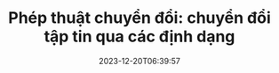 ---
############################# Static ##########################
layout: "family"
date: 2023-12-20T06:39:57
draft: false

product: "Conversion"
product_tag: "conversion"

############################# Head ############################
head_title: "API chuyển đổi tệp | API tại chỗ và dịch vụ trực tuyến"
head_description: "Chuyển đổi các tệp Word, PDF, Excel, Powerpoint hoặc Hình ảnh một cách dễ dàng và miễn phí"

############################# Header ##########################
title: "Phép thuật chuyển đổi: chuyển đổi tập tin qua các định dạng"
description: |
  Dễ dàng chuyển đổi tài liệu từ nhiều định dạng nguồn khác nhau sang các định dạng đích khác nhau. Tận hưởng nhiều chuyển đổi được hỗ trợ mà không cần phần mềm bổ sung, chẳng hạn như MS Office, Apache Open Office, Adobe Acrobat Reader, v.v.

  Tải tài liệu từ nhiều nguồn khác nhau, bao gồm tệp, luồng, URL, máy chủ FTP, Amazon S3, Azure Blob Storage, v.v.

  Sử dụng bất kỳ loại bộ nhớ đệm nào, chẳng hạn như Amazon S3, Dropbox, Google Drive, Windows Azure, Redis hoặc các loại khác, bằng cách triển khai các giao diện cần thiết.

############################# Platforms ############################
supported_platforms:
  enable: true  
  head_title: "Chọn nền tảng của bạn"
  title: "Nền tảng được hỗ trợ"
  description: "Thư viện GroupDocs.Conversion hỗ trợ các hệ điều hành và framework sau"
  details_link_title: "Tìm hiểu thêm"
  items:
    # supported_platforms loop
    - title: ".NET"
      description: "GroupDocs.Conversion for .NET"
      color: "blue"
      tag: "net"
      link: "/conversion/net/"
      features_link: "https://docs.groupdocs.com/conversion/net/system-requirements/"
      features:
        # features loop
        - content: ".NET Framework 4.6.2+  <br>  .NET Core 3.1  <br>  .NET 6+"
          rows: "3"
        # features loop
        - content: "Windows, Linux"
          rows: "1"
        # features loop
        - content: "Cặp chuyển đổi 3K+"
          rows: "1"        
    
    # supported_platforms loop
    - title: "Java"
      description: "GroupDocs.Conversion for Java"
      color: "red"
      tag: "java"
      link: "/conversion/java/"
      features_link: "https://docs.groupdocs.com/conversion/java/system-requirements/"
      features:
        # features loop
        - content: "J2SE 8.0 (1.8)+"
          rows: "3"
        # features loop
        - content:  "Windows, Linux, macOS"
          rows: "1"       
        # features loop
        - content: "Cặp chuyển đổi 3K+"
          rows: "1"        

    # supported_platforms loop
    - title: "Node.js"
      description: "GroupDocs.Conversion for Node.js"
      color: "green"
      tag: "nodejs-java"
      link: "/conversion/nodejs-java/"
      features_link: "https://docs.groupdocs.com/conversion/nodejs-java/system-requirements/"
      features:
        # features loop
        - content: "Node.js 16+  <br>  and J2SE 8.0 (1.8)+"
          rows: "3"
        # features loop
        - content:  "Windows, Linux, macOS"
          rows: "1"
        # features loop
        - content:  "Cặp chuyển đổi 3K+"
          rows: "1"


############################# Features ############################

features:
  enable: true
  title: "Bộ tính năng của GroupDocs.Conversion"
  description: "API để chuyển đổi tệp giữa nhiều loại như HTML, PDF, Word, Excel, PNG và nhiều loại khác mà không cần phần mềm của bên thứ ba."

  items:
    # feature loop
    - icon: "convert"
      title: "Chuyển đổi tài liệu và hình ảnh"
      content: "Chuyển đổi các tập tin từ nguồn khác nhau sang các định dạng đích khác nhau."

    # feature loop
    - icon: "password"
      title: "Mở tài liệu được bảo mật"
      content: "Chỉ định mật khẩu để mở tài liệu được mã hóa."

    # feature loop
    - icon: "load"
      title: "Tải tập tin từ mọi nơi"
      content: "Tải tài liệu từ nhiều tệp, URL, máy chủ FTP, Amazon S3, v.v."
    
    # feature loop
    - icon: "settings"
      title: "Quản lý cài đặt đầu ra"
      content: "Xoay và sắp xếp lại các trang, chỉ định có hiển thị ghi chú và nhận xét hay không."


############################# Code samples ############################
code_samples:
  enable: true
  title: "Mẫu mã GroupDocs.Conversion"
  description: "Một số trường hợp sử dụng các thao tác GroupDocs.Conversion điển hình trong C#, Java, TypeScript"
  items:
    # code sample loop
    - title: "Chuyển đổi PDF sang DOCX bằng nhiều dòng mã"
      content: |
       Với GroupDocs.Conversion, bạn có thể chuyển đổi tệp PDF sang DOCX một cách dễ dàng - tất cả những gì bạn cần chỉ là một vài dòng mã. Nó cũng không yêu cầu bất kỳ phần mềm của bên thứ ba nào như Microsoft Word hoặc Adobe Acrobat. Đây là một ví dụ về cách nó có thể đạt được:
      samples:
        - language: "C#"
          color: "blue"
          content: |
            ```csharp {style=abap}   
            // Tải tệp PDF nguồn
            using (var converter = new GroupDocs.Conversion.Converter("sample.pdf"))
            {
                // Đặt tùy chọn chuyển đổi cho định dạng DOCX
                var options = new WordProcessingConvertOptions();
                // Chuyển đổi sang định dạng DOCX
                converter.Convert("converted.docx", options);
            }
            ```
        - language: "Java"
          color: "red"
          content: |
            ```java {style=abap}   
            import com.groupdocs.conversion.Converter;
            import com.groupdocs.conversion.options.convert.WordProcessingConvertOptions;
            ...
            // Tải tệp PDF nguồn
            Converter converter = new Converter("sample.pdf");
            // Đặt tùy chọn chuyển đổi cho định dạng DOCX
            WordProcessingConvertOptions options = new WordProcessingConvertOptions();
            // Chuyển đổi sang định dạng DOCX
            converter.convert("converted.docx", options);
            ```
        - language: "TypeScript"
          color: "green"
          content: |
            ```javascript {style=abap}  
            // Tải tệp PDF nguồn
            const converter = new groupdocs.conversion.Converter("sample.pdf");
            // Đặt tùy chọn chuyển đổi cho định dạng DOCX
            const options = new groupdocs.conversion.WordProcessingConvertOptions();
            // Chuyển đổi sang định dạng DOCX
            converter.convert("converted.docx", options);
            ```


############################# Formats ############################
formats:
  enable: true
  title:  "Hơn 60 định dạng tệp được hỗ trợ"
  description: "GroupDocs.Conversion hỗ trợ các thao tác với phổ biến nhất [định dạng tệp](https://docs.groupdocs.com/conversion/net/supported-file-formats/)."


############################# Metrics ############################

metrics:
  enable: true
  title: "Số liệu chuyên sâu và hiểu biết thống kê"
  description: "Đi sâu vào phân tích chi tiết về các số liệu quan trọng của chúng tôi, cung cấp số liệu toàn diện và thông tin thống kê chuyên sâu về thành tích, tác động và sự phát triển của chúng tôi."

  items:
    # metrics loop
    - number: "3K+"
      title: "Các cặp chuyển đổi được hỗ trợ"
      content: "Dễ dàng chuyển đổi tệp qua hàng nghìn cặp được hỗ trợ - Microsoft Office, PDF, hình ảnh, video, âm thanh và cơ sở dữ liệu. Trao quyền cho người dùng để chuyển đổi liền mạch các loại tệp khác nhau để linh hoạt và thuận tiện."
    # metrics loop
    - number: "1.0M"
      title: "Tải xuống NuGet"
      content: "Tham gia cùng những người dùng hài lòng đã chọn gói NuGet của chúng tôi. Giải pháp của chúng tôi đã trở thành nguồn tài nguyên đáng tin cậy và được áp dụng rộng rãi trong cộng đồng nhà phát triển, cung cấp khả năng tích hợp liền mạch và chức năng có giá trị cho vô số dự án."

    # metrics loop
    - number: "10+"
      title: "Thư viện"
      content: "Sản phẩm của chúng tôi bao gồm hơn 10 thư viện, cung cấp các tính năng nâng cao để tối ưu hóa hiệu suất. Những thư viện này được thiết kế để đáp ứng các nhu cầu phát triển khác nhau với khả năng tuyệt vời."
    
    # metrics loop
    - number: "100+"
      title: "Khách hàng hạnh phúc"
      content: "Phát triển dựa trên sự xuất sắc, sản phẩm của chúng tôi đã nhận được sự tin tưởng của hơn 100 khách hàng hài lòng nhờ các tính năng mạnh mẽ và hiệu suất đáng tin cậy của nó. Tìm kiếm sự thành công và hiệu quả với giải pháp sáng tạo của chúng tôi."


############################# Customers ############################
# logo size X1 => 170:70  X2 => 340 : 140

customers:
  enable: true
  title: "Khách hàng hạnh phúc của chúng tôi"
  description: "Thư viện GroupDocs được các thương hiệu nổi tiếng và nổi tiếng trên toàn thế giới sử dụng."

  items:
    # customers loop
    - title: "BenQ Corporation"
      logo: "benq"
    # customers loop
    - title: "Nasdaq Stock Market"
      logo: "nasdaq"
    # customers loop
    - title: "AT&T Inc."
      logo: "att"
    # customers loop
    - title: "AstraZeneca"
      logo: "astrazeneca"
    # customers loop
    - title: "Central Bank of Argentina"
      logo: "argentinacentralbank"
    # customers loop
    - title: "Roche Holding AG"
      logo: "roche"
    # customers loop
    - title: "Capita"
      logo: "capita"
    # customers loop
    - title: "Axa S.A."
      logo: "axa"
    # customers loop
    - title: "Instructure Inc."
      logo: "instructure"
     # customers loop
    - title: "Wipro"
      logo: "wipro"



############################# Actions ############################

actions:
  enable: true
  title: "Sẵn sàng để bắt đầu?"
  description: "Dùng thử miễn phí các tính năng GroupDocs.Conversion hoặc yêu cầu giấy phép"

  items:
    #  loop
    - title: ".NET"
      link: "/conversion/net/"
      color: "blue"
        #  loop
    - title: "Java"
      link: "/conversion/java/"
      color: "red"
        #  loop
    - title: "Node.js"
      link: "/conversion/nodejs-java/"
      color: "green"


############################# Faq ############################

faq:
  enable: true
  title: "Các câu hỏi và mối quan tâm thường gặp"
  description: "Tìm câu trả lời cho các câu hỏi thường gặp trong phần Câu hỏi thường gặp của chúng tôi để nhanh chóng giải quyết các thắc mắc và mối quan tâm của bạn."

  items:
    #  loop
    - question: "Tôi có thể đánh giá các sản phẩm GroupDocs trước khi mua không?"
      answer: |
        Đúng! Tất cả các sản phẩm của GroupDocs đều có sẵn phiên bản đánh giá, không rủi ro. Chúng tôi đặc biệt khuyến khích các nhà phát triển tải xuống và dùng thử API của chúng tôi trước khi mua để đảm bảo rằng chúng sẽ đáp ứng 100% nhu cầu của bạn.
    #  loop
    - question: "GroupDocs có trình diễn sản phẩm không?"
      answer: |
        Không, trọng tâm của chúng tôi là các API và tạo ra những sản phẩm ổn định và có chức năng nhất có thể. Chúng tôi cung cấp các bản dùng thử miễn phí và đầy đủ chức năng dưới dạng [giấy phép tạm thời](https://purchase.groupdocs.com/temporary-license/) để bạn có thể tự mình dùng thử sản phẩm.
    #  loop
    - question: "Tôi có thể tải sản phẩm ở đâu?"
      answer: |
        Bạn có thể tải xuống tất cả sản phẩm từ [trang web](https://releases.groupdocs.com). Chúng tôi không gửi bản sao thực của phần mềm qua thư.    
    #  loop
    - question: "Giấy phép nhà phát triển GroupDocs dành cho mỗi người dùng hay mỗi người dùng được đặt tên?"
      answer: |
        Giấy phép Nhà phát triển GroupDocs dành cho mỗi người dùng, không phải cho mỗi người dùng được đặt tên. Chúng tôi hiểu rằng các thành viên của nhóm viết mã có thể thay đổi theo thời gian và việc phải cập nhật giấy phép mỗi lần điều đó xảy ra là không thực tế.
    #  loop
    - question: "Chúng tôi có cần giấy phép riêng cho máy chủ xây dựng hoặc CI (Tích hợp liên tục) của mình không?"
      answer: |
        Không, chúng tôi rất vui khi khách hàng sử dụng các sản phẩm GroupDocs trên một máy chủ cho mục đích xây dựng giải pháp mà không phải trả thêm phí. Không nên sử dụng cài đặt này để phá vỡ các điều khoản cấp phép trong thỏa thuận của bạn với GroupDocs và phải tôn trọng mọi giới hạn về địa điểm hoặc khả năng phân phối lại do giấy phép đã mua của bạn áp đặt.

############################# Cloud ############################

cloud_links:
  enable: true
  title: "API mã thấp GroupDocs.Conversion"
  description: "Tăng tốc chuyển đổi tài liệu hoặc hình ảnh trong bất kỳ loại ứng dụng nào bằng API REST dựa trên đám mây của chúng tôi"

  items:
    #  loop
    - icon: "groupdocs_conversion-for-curl"
      title: "GroupDocs.Conversion Cloud for cURL"
      link: "https://products.groupdocs.cloud/conversion/curl"
      content: "Tận dụng API chuyển đổi tệp cURL RESTful để dễ dàng chuyển đổi nhiều định dạng tệp khác nhau, bao gồm Microsoft Office, PDF, Email, Project, HTML, v.v., trong ứng dụng của bạn."

    #  loop
    - icon: "groupdocs_conversion-for-net"
      title: "GroupDocs.Conversion Cloud for .NET"
      link: "https://products.groupdocs.cloud/conversion/net"
      content: "Sử dụng API REST chuyển đổi tệp .NET để chuyển đổi liền mạch Microsoft Office, PDF, Email, Project, HTML và các định dạng tệp phổ biến khác nhau trên mọi nền tảng với Cloud SDK."
    #  loop
    - icon: "groupdocs_conversion-for-java"
      title: "GroupDocs.Conversion Cloud for Java"
      link: "https://products.groupdocs.cloud/conversion/java"
      content: "Nâng cao các ứng dụng Java dựa trên đám mây của bạn với khả năng chuyển đổi tài liệu nâng cao, có thể truy cập được trên mọi nền tảng có khả năng thực hiện lệnh gọi API REST."

############################# Apps ############################

app_links:
  enable: true
  title: "Ứng dụng GroupDocs.Conversion NoCode"
  description: "Ứng dụng trực tuyến cho phép bạn chuyển đổi hơn 100 định dạng file phổ biến trong trình duyệt"

  items:
    #  loop
    - icon: "groupdocs_conversion-app"
      title: "GroupDocs.Conversion <br> Total"
      link: "https://products.groupdocs.app/conversion/total"
      content: "Dễ dàng chuyển đổi hàng trăm định dạng sang PDF, XLSX, DOCX, XPS, HTML, v.v."

    #  loop
    - icon: "groupdocs_words-app"
      title:  "GroupDocs.Conversion <br> DOC to XLS"
      link: "https://products.groupdocs.app/conversion/doc-to-xls"
      content: "Ứng dụng trực tuyến miễn phí để chuyển đổi định dạng DOC sang XLS trực tiếp từ trình duyệt web của bạn."

    #  loop
    - icon: "groupdocs_pdf-app"
      title:  "GroupDocs.Conversion <br> PDF to DOCX"
      link: "https://products.groupdocs.app/conversion/pdf-to-docx"
      content: "Dễ dàng chuyển đổi tài liệu PDF của bạn sang định dạng Word (DOCX) bằng cách tải chúng lên thông qua giao diện thân thiện với người dùng của chúng tôi."
    

---